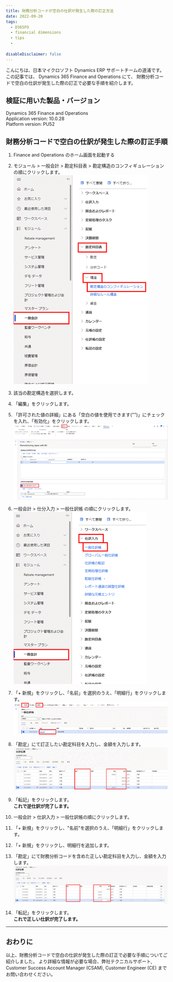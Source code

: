 ```yaml
---
title: 財務分析コードが空白の仕訳が発生した際の訂正方法
date: 2022-09-20
tags:
  - D365FO
  - financial dimensions
  - tips
  - 

disableDisclaimer: false
---
```


こんにちは、日本マイクロソフト Dynamics ERP サポートチームの道浦です。  
この記事では、 Dynamics 365 Finance and Operations にて、 財務分析コードで空白の仕訳が発生した際の訂正で必要な手順を紹介します。

<!-- more -->
## 検証に用いた製品・バージョン
Dynamics 365 Finance and Operations      
Application version: 10.0.28    
Platform version: PU52  



## 財務分析コードで空白の仕訳が発生した際の訂正手順

1. Finance and Operations のホーム画面を起動する

2. モジュール > 一般会計 > 勘定科目表 > 勘定構造のコンフィギュレーションの順にクリックします。
    ![](./how-to-correct-blank-journal-entry-in-financial-dimension/step2.png)

3. 該当の勘定構造を選択します。

4. 「編集」をクリックします。

5. 「許可された値の詳細」にある「空白の値を使用できます("")」にチェックを入れ、「有効化」をクリックします。
    ![](./how-to-correct-blank-journal-entry-in-financial-dimension/step5.png)

6. 一般会計 > 仕分入力 > 一般仕訳帳 の順にクリックします。
    ![](./how-to-correct-blank-journal-entry-in-financial-dimension/step6.png)


7. 「+ 新規」をクリックし、「名前」を選択のうえ、「明細行」をクリックします。
    ![](./how-to-correct-blank-journal-entry-in-financial-dimension/step7.png)


8. 「勘定」にて訂正したい勘定科目を入力し、金額を入力します。
    ![](./how-to-correct-blank-journal-entry-in-financial-dimension/step8.png)

9. 「転記」をクリックします。  
    **これで逆仕訳が完了します。**

10. 一般会計 > 仕訳入力 > 一般仕訳帳の順にクリックします。

11. 「+ 新規」をクリックし、"名前"を選択のうえ、「明細行」をクリックします。

12. 「+ 新規」をクリックし、明細行を追加します。

13. 「勘定」にて財務分析コードを含めた正しい勘定科目を入力し、金額を入力します。
    ![](./how-to-correct-blank-journal-entry-in-financial-dimension/step13.png)

14. 「転記」をクリックします。  
    **これで正しい仕訳が完了します。**

---
## おわりに  

以上、財務分析コードで空白の仕訳が発生した際の訂正で必要な手順についてご紹介しました。
より詳細な情報が必要な場合、弊社テクニカルサポート, Customer Success Account Manager (CSAM), Customer Engineer (CE) までお問い合わせください。

